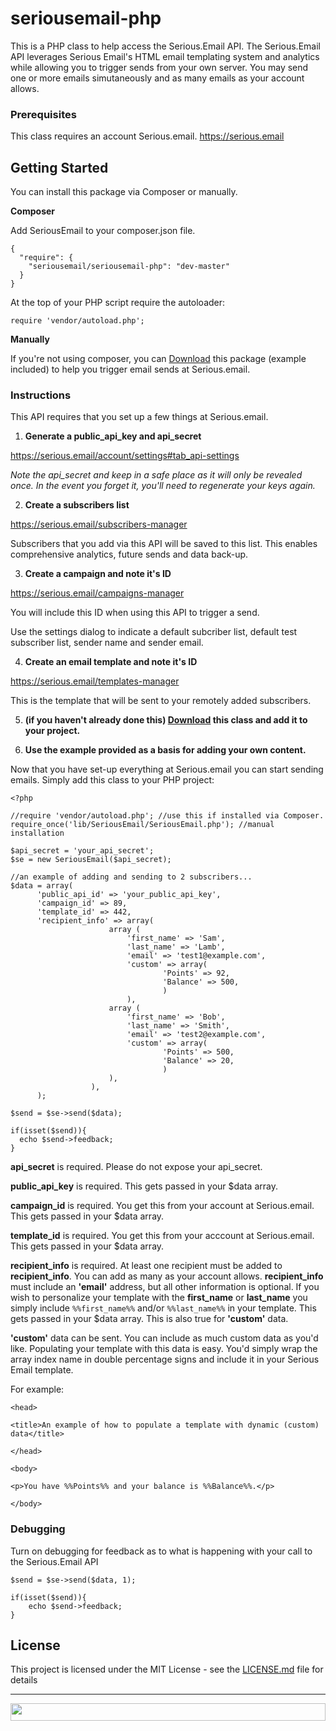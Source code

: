 # seriousemail-php

This is a PHP class to help access the Serious.Email API.  The Serious.Email API leverages Serious Email's HTML email templating system and analytics while allowing you to trigger sends from your own server.  You may send one or more emails simutaneously and as many emails as your account allows. 

### Prerequisites

This class requires an account Serious.email.  https://serious.email

## Getting Started

You can install this package via Composer or manually.  

**Composer**

Add SeriousEmail to your composer.json file. 

```
{
  "require": {
    "seriousemail/seriousemail-php": "dev-master"
  }
}

```
At the top of your PHP script require the autoloader:

```
require 'vendor/autoload.php';

```

**Manually**

If you're not using composer, you can [Download](https://github.com/dommermuth/seriousemail-php/archive/master.zip) this package (example included) to help you trigger email sends at Serious.email.

### Instructions

This API requires that you set up a few things at Serious.email.

1. **Generate a public_api_key and api_secret**

  https://serious.email/account/settings#tab_api-settings

  *Note the api_secret and keep in a safe place as it will only be revealed once.  In the event you forget it, you'll need to regenerate your keys again.*


2. **Create a subscribers list**

  https://serious.email/subscribers-manager

  Subscribers that you add via this API will be saved to this list.  This enables comprehensive analytics, future sends and data back-up.


3. **Create a campaign and note it's ID**

  https://serious.email/campaigns-manager

  You will include this ID when using this API to trigger a send.

  Use the settings dialog to indicate a default subcriber list, default test subscriber list, sender name and sender email.


4. **Create an email template and note it's ID**

  https://serious.email/templates-manager

  This is the template that will be sent to your remotely added subscribers.


5. **(if you haven't already done this) [Download](https://github.com/SeriousEmail/seriousemail-php/archive/master.zip) this class and add it to your project.**



6. **Use the example provided as a basis for adding your own content.**

  Now that you have set-up everything at Serious.email you can start sending emails.  Simply add this class to your PHP project:

  ```
<?php

//require 'vendor/autoload.php'; //use this if installed via Composer.
require_once('lib/SeriousEmail/SeriousEmail.php'); //manual installation

$api_secret = 'your_api_secret';
$se = new SeriousEmail($api_secret);

//an example of adding and sending to 2 subscribers...
$data = array(
		'public_api_id' => 'your_public_api_key', 
		'campaign_id' => 89,
		'template_id' => 442,
		'recipient_info' => array(		
						array (								
							'first_name' => 'Sam',
							'last_name' => 'Lamb',
							'email' => 'test1@example.com',
							'custom' => array(
									'Points' => 92,
									'Balance' => 500,
									)	
							),								
						array (								
							'first_name' => 'Bob',
							'last_name' => 'Smith',
							'email' => 'test2@example.com',
							'custom' => array(
									'Points' => 500,
									'Balance' => 20,
									)
						),							
					),
	    );

$send = $se->send($data);

if(isset($send)){
	echo $send->feedback;
}
  ```

  **api_secret** is required. Please do not expose your api_secret.

  **public_api_key** is required.  This gets passed in your $data array.

  **campaign_id** is required.  You get this from your account at Serious.email. This gets passed in your $data array.

  **template_id** is required.  You get this from your acccount at Serious.email. This gets passed in your $data array.

  **recipient_info** is required.  At least one recipient must be added to **recipient_info**.  You can add as many as your account allows.  **recipient_info** must include an **'email'** address, but all other information is optional.  If you wish to personalize your template with the **first_name** or **last_name** you simply include `%%first_name%%` and/or `%%last_name%%` in your template. This gets passed in your $data array.  This is also true for **'custom'** data.

  **'custom'** data can be sent.  You can include as much custom data as you'd like. Populating your template with this data is easy.  You'd simply wrap the array index name in double percentage signs and include it in your Serious Email template. 

  For example:

  ```
<head>

<title>An example of how to populate a template with dynamic (custom) data</title>

</head>

<body>

<p>You have %%Points%% and your balance is %%Balance%%.</p>

</body>
  ```

### Debugging

Turn on debugging for feedback as to what is happening with your call to the Serious.Email API

```
$send = $se->send($data, 1);

if(isset($send)){
    echo $send->feedback;
}

```

## License

This project is licensed under the MIT License - see the [LICENSE.md](LICENSE.md) file for details

---



<a href="https://serious.email">
  <img src="https://serious.email/images/logo.svg" width="100%" height="28">
</a>

